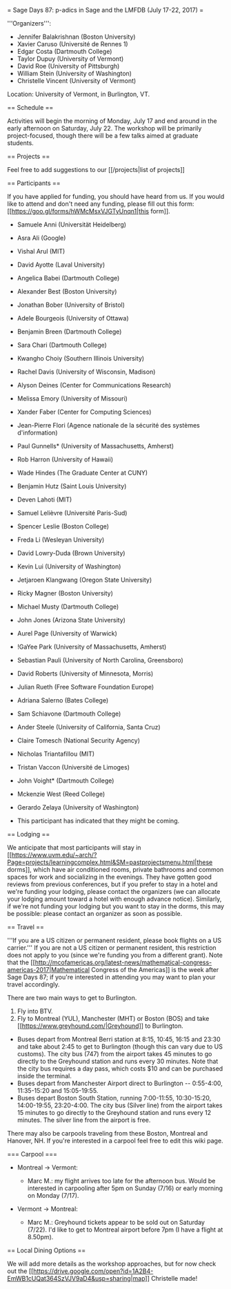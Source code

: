 = Sage Days 87: p-adics in Sage and the LMFDB (July 17-22, 2017) =

'''Organizers''':
 * Jennifer Balakrishnan (Boston University)
 * Xavier Caruso (Université de Rennes 1)
 * Edgar Costa (Dartmouth College)
 * Taylor Dupuy (University of Vermont)
 * David Roe (University of Pittsburgh)
 * William Stein (University of Washington)
 * Christelle Vincent (University of Vermont)

Location: University of Vermont, in Burlington, VT.

== Schedule ==

Activities will begin the morning of Monday, July 17 and end around in the early afternoon on Saturday, July 22.
The workshop will be primarily project-focused, though there will be a few talks aimed at graduate students.

== Projects ==

Feel free to add suggestions to our [[/projects|list of projects]]

== Participants ==

If you have applied for funding, you should have heard from us.
If you would like to attend and don't need any funding, please fill out this form: [[https://goo.gl/forms/hWMcMsxVJGTyUnqn1|this form]].
 

 * Samuele Anni (Universität Heidelberg)
 * Asra Ali (Google)
 * Vishal Arul (MIT)
 * David Ayotte (Laval University)
 * Angelica Babei (Dartmouth College)
 * Alexander Best (Boston University)
 * Jonathan Bober (University of Bristol)
 * Adele Bourgeois (University of Ottawa)
 * Benjamin Breen (Dartmouth College)
 * Sara Chari (Dartmouth College)
 * Kwangho Choiy (Southern Illinois University)
 * Rachel Davis (University of Wisconsin, Madison)
 * Alyson Deines (Center for Communications Research)
 * Melissa Emory (University of Missouri)
 * Xander Faber (Center for Computing Sciences)
 * Jean-Pierre Flori (Agence nationale de la sécurité des systèmes d'information)
 * Paul Gunnells* (University of Massachusetts, Amherst)
 * Rob Harron (University of Hawaii)
 * Wade Hindes (The Graduate Center at CUNY)
 * Benjamin Hutz (Saint Louis University)
 * Deven Lahoti (MIT)
 * Samuel Lelièvre (Université Paris-Sud)
 * Spencer Leslie (Boston College)
 * Freda Li (Wesleyan University)
 * David Lowry-Duda (Brown University)
 * Kevin Lui (University of Washington)
 * Jetjaroen Klangwang (Oregon State University)
 * Ricky Magner (Boston University)
 * Michael Musty (Dartmouth College)
 * John Jones (Arizona State University)
 * Aurel Page (University of Warwick)
 * !GaYee Park (University of Massachusetts, Amherst)
 * Sebastian Pauli (University of North Carolina, Greensboro)
 * David Roberts (University of Minnesota, Morris)
 * Julian Rueth (Free Software Foundation Europe)
 * Adriana Salerno (Bates College)
 * Sam Schiavone (Dartmouth College)
 * Ander Steele (University of California, Santa Cruz)
 * Claire Tomesch (National Security Agency)
 * Nicholas Triantafillou (MIT)
 * Tristan Vaccon (Université de Limoges)
 * John Voight* (Dartmouth College)
 * Mckenzie West (Reed College)
 * Gerardo Zelaya (University of Washington)

* This participant has indicated that they might be coming.

== Lodging ==

We anticipate that most participants will stay in [[https://www.uvm.edu/~arch/?Page=projects/learningcomplex.html&SM=pastprojectsmenu.html|these dorms]], which have air conditioned rooms, private bathrooms and common spaces for work and socializing in the evenings.  They have gotten good reviews from previous conferences, but if you prefer to stay in a hotel and we're funding your lodging, please contact the organizers (we can allocate your lodging amount toward a hotel with enough advance notice).  Similarly, if we're not funding your lodging but you want to stay in the dorms, this may be possible: please contact an organizer as soon as possible.

== Travel ==

'''If you are a US citizen or permanent resident, please book flights on a US carrier.'''  If you are not a US citizen or permanent resident, this restriction does not apply to you (since we're funding you from a different grant).  Note that the [[http://mcofamericas.org/latest-news/mathematical-congress-americas-2017|Mathematical Congress of the Americas]] is the week after Sage Days 87; if you're interested in attending you may want to plan your travel accordingly.

There are two main ways to get to Burlington.

 1. Fly into BTV.
 1. Fly to Montreal (YUL), Manchester (MHT) or Boston (BOS) and take [[https://www.greyhound.com/|Greyhound]] to Burlington.
  * Buses depart from Montreal Berri station at 8:15, 10:45, 16:15 and 23:30 and take about 2:45 to get to Burlington (though this can vary due to US customs).  The city bus (747) from the airport takes 45 minutes to go directly to the Greyhound station and runs every 30 minutes.  Note that the city bus requires a day pass, which costs $10 and can be purchased inside the terminal.
  * Buses depart from Manchester Airport direct to Burlington -- 0:55-4:00, 11:35-15:20 and 15:05-19:55.
  * Buses depart Boston South Station, running 7:00-11:55, 10:30-15:20, 14:00-19:55, 23:20-4:00.  The city bus (Silver line) from the airport takes 15 minutes to go directly to the Greyhound station and runs every 12 minutes.  The silver line from the airport is free.

There may also be carpools traveling from these Boston, Montreal and Hanover, NH.  If you're interested in a carpool feel free to edit this wiki page.

=== Carpool ===

 * Montreal -> Vermont:

    * Marc M.: my flight arrives too late for the afternoon bus. Would be interested in carpooling after 5pm on Sunday (7/16) or early morning on Monday (7/17).

 * Vermont -> Montreal:

    * Marc M.: Greyhound tickets appear to be sold out on Saturday (7/22). I'd like to get to Montreal airport before 7pm (I have a flight at 8.50pm).

== Local Dining Options ==

We will add more details as the workshop approaches, but for now check out the [[https://drive.google.com/open?id=1A2B4-EmWB1cUQat364SzVJV9aD4&usp=sharing|map]] Christelle made!

